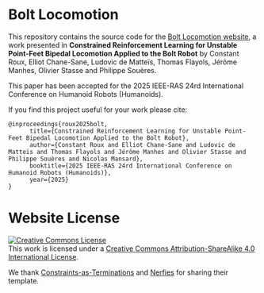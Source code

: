 # Bolt Locomotion

This repository contains the source code for the [Bolt Locomotion website](https://gepetto.github.io/BoltLocomotion/), a work presented in **Constrained Reinforcement Learning for Unstable Point-Feet Bipedal Locomotion Applied to the Bolt Robot** by Constant Roux, Elliot Chane-Sane, Ludovic de Matteïs, Thomas Flayols, Jérôme Manhes, Olivier Stasse and Philippe Souères.


This paper has been accepted for the 2025 IEEE-RAS 24rd International Conference on Humanoid Robots (Humanoids).

If you find this project useful for your work please cite:
```
@inproceedings{roux2025bolt,
      title={Constrained Reinforcement Learning for Unstable Point-Feet Bipedal Locomotion Applied to the Bolt Robot},
      author={Constant Roux and Elliot Chane-Sane and Ludovic de Matteïs and Thomas Flayols and Jérôme Manhes and Olivier Stasse and Philippe Souères and Nicolas Mansard},
      booktitle={2025 IEEE-RAS 24rd International Conference on Humanoid Robots (Humanoids)}, 
      year={2025}
}
```

# Website License
<a rel="license" href="http://creativecommons.org/licenses/by-sa/4.0/"><img alt="Creative Commons License" style="border-width:0" src="https://i.creativecommons.org/l/by-sa/4.0/88x31.png" /></a><br />This work is licensed under a <a rel="license" href="http://creativecommons.org/licenses/by-sa/4.0/">Creative Commons Attribution-ShareAlike 4.0 International License</a>.

We thank [Constraints-as-Terminations](https://constraints-as-terminations.github.io/) and [Nerfies](https://nerfies.github.io/) for sharing their template.